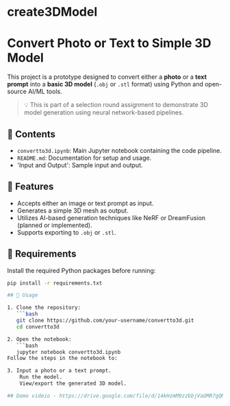 # create3DModel
# Convert Photo or Text to Simple 3D Model

This project is a prototype designed to convert either a **photo** or a **text prompt** into a **basic 3D model** (`.obj` or `.stl` format) using Python and open-source AI/ML tools.

> 💡 This is part of a selection round assignment to demonstrate 3D model generation using neural network-based pipelines.

## 📁 Contents

- `convertto3d.ipynb`: Main Jupyter notebook containing the code pipeline.
- `README.md`: Documentation for setup and usage.
- 'Input and Output': Sample input and output.

## 🧠 Features

- Accepts either an image or text prompt as input.
- Generates a simple 3D mesh as output.
- Utilizes AI-based generation techniques like NeRF or DreamFusion (planned or implemented).
- Supports exporting to `.obj` or `.stl`.

## 🔧 Requirements

Install the required Python packages before running:

```bash
pip install -r requirements.txt

## 🚀 Usage

1. Clone the repository:
   ```bash
   git clone https://github.com/your-username/convertto3d.git
   cd convertto3d

2. Open the notebook:
   ```bash
   jupyter notebook convertto3d.ipynb
Follow the steps in the notebook to:

3. Input a photo or a text prompt.
    Run the model.
    View/export the generated 3D model.

## Demo videio - https://drive.google.com/file/d/14kHzmM9zzbbjVaUMR7gQMbH7C_AGaLf9/view?usp=sharing
